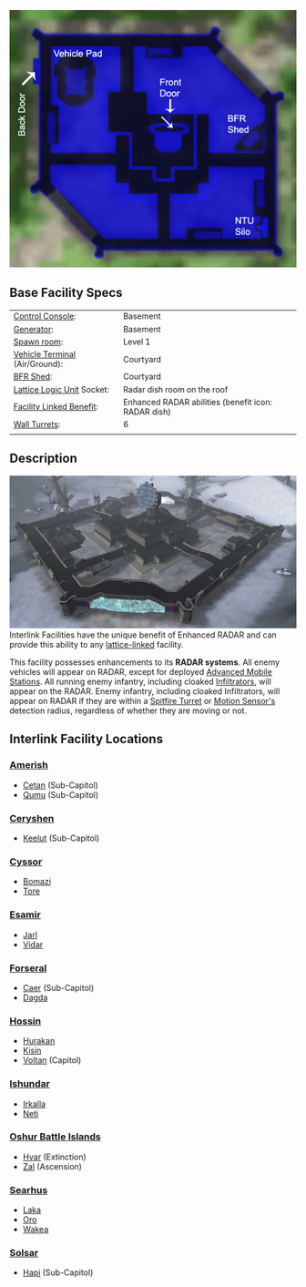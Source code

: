 ![](../images/Interlink_Layout.jpg "Interlink_Layout.jpg")

## Base Facility Specs

|                                                                    |                                                     |
| ------------------------------------------------------------------ | --------------------------------------------------- |
| [Control Console](Control_Console.md):                | Basement                                            |
| [Generator](../items/Generator.md):                                | Basement                                            |
| [Spawn room](Spawn_Room.md):                          | Level 1                                             |
| [Vehicle Terminal](Vehicle_Terminal.md) (Air/Ground): | Courtyard                                           |
| [BFR Shed](../items/BFR_Shed.md):                                  | Courtyard                                           |
| [Lattice Logic Unit](../terminology/Lattice_Logic_Unit.md) Socket:             | Radar dish room on the roof                         |
| [Facility Linked Benefit](../terminology/Facility_Linked_Benefit.md):             | Enhanced RADAR abilities (benefit icon: RADAR dish) |
| [Wall Turrets](../items/Phalanx.md):                               | 6                                                   |
|                                                                    |                                                     |

## Description

![](../images/Interlink.jpg "fig:Interlink.jpg") Interlink Facilities have the
unique benefit of Enhanced RADAR and can provide this ability to any
[lattice-linked](../terminology/Facility_Linked_Benefit.md) facility.

This facility possesses enhancements to its **RADAR systems**. All enemy
vehicles will appear on RADAR, except for deployed
[Advanced Mobile Stations](../vehicles/Advanced_Mobile_Station.md). All running
enemy infantry, including cloaked [Infiltrators](../items/Infiltration_Suit.md),
will appear on the RADAR. Enemy infantry, including cloaked Infiltrators, will
appear on RADAR if they are within a
[Spitfire Turret](../weapons/Adaptive_Construction_Engine.md) or
[Motion Sensor's](../weapons/Adaptive_Construction_Engine.md) detection radius,
regardless of whether they are moving or not.

## Interlink Facility Locations

### [Amerish](Amerish.md)

- [Cetan](../facilities/Cetan.md) (Sub-Capitol)
- [Qumu](../facilities/Qumu.md) (Sub-Capitol)

### [Ceryshen](Ceryshen.md)

- [Keelut](../facilities/Keelut.md) (Sub-Capitol)

### [Cyssor](Cyssor.md)

- [Bomazi](../facilities/Bomazi.md)
- [Tore](../facilities/Tore.md)

### [Esamir](Esamir.md)

- [Jarl](../facilities/Jarl.md)
- [Vidar](../facilities/Vidar.md)

### [Forseral](Forseral.md)

- [Caer](../facilities/Caer.md) (Sub-Capitol)
- [Dagda](../facilities/Dagda.md)

### [Hossin](Hossin.md)

- [Hurakan](../facilities/Hurakan.md)
- [Kisin](../facilities/Kisin.md)
- [Voltan](../facilities/Voltan.md) (Capitol)

### [Ishundar](Ishundar.md)

- [Irkalla](../facilities/Irkalla.md)
- [Neti](../facilities/Neti.md)

### [Oshur Battle Islands](Oshur.md)

- [Hvar](../facilities/Hvar.md) (Extinction)
- [Zal](../facilities/Zal.md) (Ascension)

### [Searhus](Searhus.md)

- [Laka](../facilities/Laka.md)
- [Oro](../facilities/Oro.md)
- [Wakea](../facilities/Wakea.md)

### [Solsar](Solsar.md)

- [Hapi](../facilities/Hapi.md) (Sub-Capitol)


